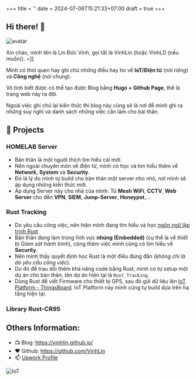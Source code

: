 +++
title = ''
date = 2024-07-06T15:21:33+07:00
draft = true
+++

## Hi there! 👋

<img class="avatar" src="../image.jfif" alt="avatar">

Xin chào, mình tên là Lin Đức Vinh, gọi tắt là VinhLin (hoặc VinhLD (nếu muốn)). =]] 

Mình có thói quen hay ghi chú những điều hay ho về **IoT/Điện tử** (*nói riêng*) và **Công nghệ** (*nói chung*).

Vô tình biết được có thể tạo được Blog bằng **Hugo + Github Page**, thế là trang web này ra đời.

Ngoài việc ghi chú lại kiến thức thì blog này cũng sẽ là nơi để mình ghi ra những suy nghĩ và danh sách những việc cần làm cho bài thân.

## 🌱 Projects

### HOMELAB Server
- Bản thân là một người thích tìm hiểu cái mới.
- Nên ngoài chuyên môn về điện tử, mình có học và tìm hiểu thêm về **Network**, **System** và **Security**.
- Đó là lý do mình tự build cho bản thân một server nho nhỏ, nơi mình sẽ áp dụng những kiến thức mới.
- Áp dụng Server này cho nhà của mình: Từ **Mesh WiFi**, **CCTV**, **Web Server** cho đến **VPN**, **SIEM**, **Jump-Server**, **Honeypot**,...

### Rust Tracking
- Do yêu cầu công việc, nên hiện mình đang tìm hiểu và học [ngôn ngữ lập trình Rust](https://blog.vinhld-homelab.io.vn/posts/iot/software/rust-lang/)
- Bản thân đang làm trong lĩnh vực **nhúng (Embedded)** (cụ thể là về *thiết bị Giám sát hành trình*), cộng thêm việc mình cũng có tìm hiểu về **Security**.
- Nên mình thấy quyết định học Rust là một điều đúng đắn (*không chỉ là do yêu cầu công việc*).
- Do đó để trau dồi thêm khả năng code bằng Rust, mình có tự setup một dự án cho bản thân, tên dự án hiện tại là `Rust_Tracking`.
- Dùng Rust để viết Firmware cho thiết bị GPS, sau đó gửi dữ liệu lên [IoT Platform - ThingsBoard](https://www.vinhld-homelab.io.vn/login). IoT Platform này mình cũng tự build dựa trên hạ tầng hiện tại.

### Library Rust-CR95

## Others Information:
- 📺 Blog: https://vinhlin.github.io/
- ❤️ Github: https://github.com/VinhLin
- 📫 [Upwork Profile](https://www.upwork.com/freelancers/~017704277080c06f28?mp_source=share)

![IoT](https://media.springernature.com/lw685/springer-static/image/chp%3A10.1007%2F978-981-15-6353-9_46/MediaObjects/488228_1_En_46_Fig1_HTML.png)


